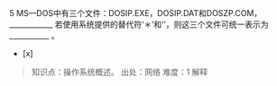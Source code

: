 5
MS—DOS中有三个文件：DOSIP.EXE，DOSIP.DAT和DOSZP.COM，____________
若使用系统提供的替代符‘＊’和‘’，则这三个文件可统一表示为___________ 。
- [x]  

> 知识点：操作系统概述。
> 出处：网络
> 难度：1
> 解释
